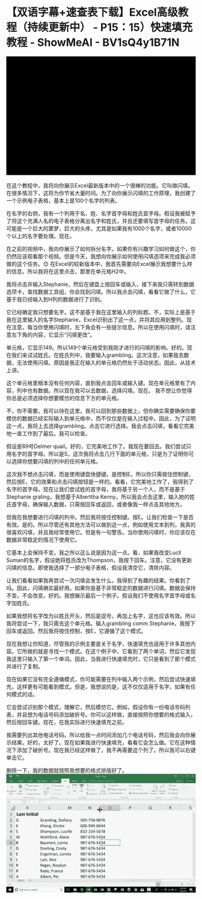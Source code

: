 # 【双语字幕+速查表下载】Excel高级教程（持续更新中） - P15：15）快速填充教程 - ShowMeAI - BV1sQ4y1B71N

![](img/52065da7554d0cf7a1eff923218061cf_0.png)

在这个教程中，我将向你展示Excel最新版本中的一个很棒的功能。它叫做闪填。在很多情况下，这将为你节省大量时间。为了向你展示闪填的工作原理，我创建了一个示例电子表格，基本上是100个名字的列表。

在名字的右侧，我有一个列用于名、姓、名字首字母和姓氏首字母。假设我被赋予了将这个充满人名的电子表格分离出名字和姓氏，并且还要填写首字母的任务。这可能是一个巨大的噩梦，巨大的头疼，尤其是如果我有1000个名字，或者10000个以上的名字要处理。现在。

在之前的视频中，我向你展示了如何拆分名字。如果你有兴趣学习如何做这个，你仍然应该观看那个视频。但是今天，我想向你展示如何使用闪填选项来完成我必须做的这个任务。😊 在Excel的较新版本中，我首先需要向Excel展示我想要什么样的信息。所以我将在这里点击，那里在单元格H2中。

我将点击并输入Stephanie，然后在键盘上按回车或输入，接下来我只需转到数据选项卡，查找数据工具组，你会找到闪填。所以我点击闪填，看看它做了什么，它基于我已经输入到H列的数据进行了识别。

它已经确定我只想要名字。这不是基于我在这里输入的列标题。不，实际上是基于我在这里输入的名字Stephanie，Excel识别出了这一点，并将其应用到整列。现在注意，每当你使用闪填时，左下角会有一些提示信息。所以在使用闪填时，请注意左下角的内容，它显示“闪填更改”。

单元格，它显示149。所以149个单元格受到我刚才进行的闪填的影响。好的。现在我们来试试姓氏。在姓氏列中，我要输入grambling。这次注意，如果我去数据，无法使用闪填。原因是我正在输入的单元格仍然处于活动状态。因此，从技术上讲。

这个单元格里根本没有任何内容，直到我点击回车或输入键。现在单元格里有了内容，列中也有数据。所以现在我可以去数据，选择闪填。现在。 我不想让你觉得你总是必须选择你想要模仿的信息下方的单元格。

不，你不需要。我可以待在这里。我可以回到那些数据上，但你确实需要确保你要模仿的数据已经实际输入到单元格中，而不仅仅是在输入过程中。因此，为了证明这一点，我将上去选择grambling。点击它进行选择。我会点击闪填，看看它完美地一直工作到了最后。我可以检查。

假设是89号Delmer quail。好的，它完美地工作了。我现在要回去。我们尝试只用名字的首字母。所以是S，这次我将点击几行下面的单元格，只是为了证明你可以选择你想要闪填的列中的任何单元格。

这次我不想点击闪填，而是使用键盘快捷键。是控制E。所以你只需按住控制键，然后按E，它的效果和点击闪填按钮是一样的。看看，它完美地工作了，我得到了名字的首字母。现在让我们尝试姓的首字母，我将基于另一个人，而不是基于Stephanie graling，我想基于Alberttha Kenny，所以我会点击这里，输入她的姓氏首字母，确保输入数据，只需按回车或返回，或者像我一样点击其他地方。

但我在我想要进行闪填的列中。然后我将按住控制键。按E。让我们检查一下是否有效。是的。所以尽管还有其他方法可以做到这一点，例如使用文本到列，我真的很喜欢闪填，并且我经常使用它。但是有一句警告。当你使用闪填时，你应该仅在数据非常稳定的情况下使用它。

它基本上会保持不变。我之所以这么说是因为这一点。看，如果我改变Lucll Suman的名字，假设她将姓氏改为Thompson，我按下回车。注意，它没有更新闪填的信息。即使我选择了一部分电子表格，假设我清空它，清除内容。

让我们看看如果我再尝试一次闪填会发生什么，我得到了有趣的结果。你看到了吗。因此，闪填确实最好用。如果你是基于非常稳定的数据进行闪填。数据会保持不变，不会改变。好的。我想展示最后一个例子。假设我们不使用名字首字母或名字加姓氏。

如果我想将名字改为以姓氏开头，然后是逗号，再加上名字，这也应该有效。所以我将尝试一下，我只需去这个单元格。输入grambling comm Stephanie，我按下回车或返回。然后我将按住控制，按E，它遵循了这个模式。

现在我想让你知道，尽管我的示例主要是关于名字，快速填充也适用于许多其他内容。它所做的就是寻找一个模式。在这个例子中，它看到了两个单词，然后它发现我这里只输入了第一个单词。因此，当我进行快速填充时，它只是看到了那个模式并进行了复制。

现在如果它没有完全遵循模式，你可能需要在列中输入两个示例，然后尝试快速填充，这样更有可能看到模式。但是，我想说的是，这不仅仅适用于名字。如果有任何模式的话。

它会尝试识别那个模式，理解它，然后模仿它。例如，假设你有一份电话号码列表，并且想为电话号码添加破折号。你可以这样做，直接按照你想要的格式输入，然后按回车键。现在，在我实际进行快速填充之前。

我需要列出其他电话号码。所以给我一点时间添加几个电话号码，然后我会向你展示结果。好的，太好了。现在如果我进行快速填充，看看它会怎么做。它在这种情况下添加了破折号。现在我已经这样做了，我不再需要这个列了。所以我可以右键单击它。

删除一下，我的数据就按照我想要的格式排版好了。![](img/52065da7554d0cf7a1eff923218061cf_2.png)
